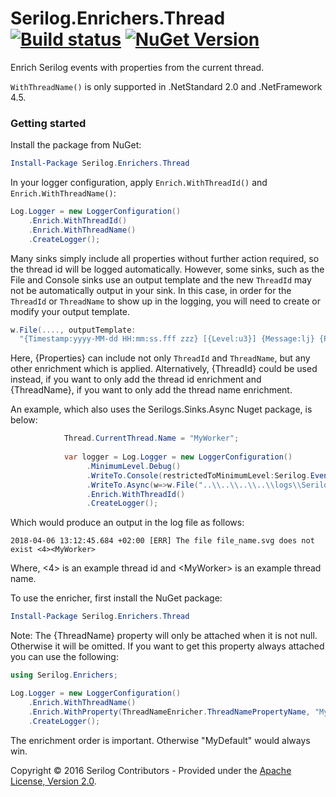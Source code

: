 # Serilog.Enrichers.Thread [![Build status](https://ci.appveyor.com/api/projects/status/2vgxdy3swg6eaj3f?svg=true)](https://ci.appveyor.com/project/serilog/serilog-enrichers-thread) [![NuGet Version](http://img.shields.io/nuget/v/Serilog.Enrichers.Thread.svg?style=flat)](https://www.nuget.org/packages/Serilog.Enrichers.Thread/)

Enrich Serilog events with properties from the current thread.

`WithThreadName()` is only supported in .NetStandard 2.0 and .NetFramework 4.5.
 
### Getting started

Install the package from NuGet:

```powershell
Install-Package Serilog.Enrichers.Thread
```

In your logger configuration, apply `Enrich.WithThreadId()` and `Enrich.WithThreadName()`:

```csharp
Log.Logger = new LoggerConfiguration()
    .Enrich.WithThreadId()
    .Enrich.WithThreadName()
    .CreateLogger();
```

Many sinks simply include all properties without further action required, so the thread id will be logged automatically.
However, some sinks, such as the File and Console sinks use an output template and the new `ThreadId` may not be automatically output in your sink. In this case, in order for the `ThreadId` or `ThreadName` to show up in the logging, you will need to create or modify your output template. 

```csharp
w.File(...., outputTemplate:
  "{Timestamp:yyyy-MM-dd HH:mm:ss.fff zzz} [{Level:u3}] {Message:lj} {Properties}{NewLine}{Exception}")
```
Here, \{Properties} can include not only `ThreadId` and `ThreadName`, but any other enrichment which is applied. Alternatively, \{ThreadId} could be used instead, if you want to only add the thread id enrichment and \{ThreadName}, if you want to only add the thread name enrichment.

An example, which also uses the Serilogs.Sinks.Async Nuget package, is below:

```csharp
            Thread.CurrentThread.Name = "MyWorker";
              
            var logger = Log.Logger = new LoggerConfiguration()
                 .MinimumLevel.Debug()
                 .WriteTo.Console(restrictedToMinimumLevel:Serilog.Events.LogEventLevel.Information)
                 .WriteTo.Async(w=>w.File("..\\..\\..\\..\\logs\\SerilogLogFile.json", rollingInterval: RollingInterval.Day, outputTemplate: "{Timestamp:yyyy-MM-dd HH:mm:ss.fff zzz} [{Level:u3}] {Message:lj} <{ThreadId}><{ThreadName}>{NewLine}{Exception}"))
                 .Enrich.WithThreadId()
                 .CreateLogger();
  ```
  Which would produce an output in the log file as follows:
  ```
2018-04-06 13:12:45.684 +02:00 [ERR] The file file_name.svg does not exist <4><MyWorker>
  ```
Where, <4> is an example thread id and \<MyWorker> is an example thread name.

To use the enricher, first install the NuGet package:

```powershell
Install-Package Serilog.Enrichers.Thread
```

Note:
The \{ThreadName} property will only be attached when it is not null. Otherwise it will be omitted.
If you want to get this property always attached you can use the following:
```csharp
using Serilog.Enrichers;

Log.Logger = new LoggerConfiguration()
    .Enrich.WithThreadName()
    .Enrich.WithProperty(ThreadNameEnricher.ThreadNamePropertyName, "MyDefault")
    .CreateLogger();
```
The enrichment order is important. Otherwise "MyDefault" would always win.

Copyright &copy; 2016 Serilog Contributors - Provided under the [Apache License, Version 2.0](http://apache.org/licenses/LICENSE-2.0.html).
